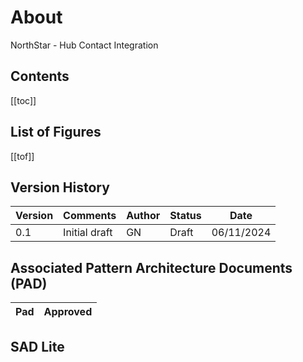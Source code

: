 # About

NorthStar - Hub Contact Integration


## Contents <a href="#contents-.toc-heading" id="contents-.toc-heading"></a>

\[\[toc]]

## List of Figures

\[\[tof]]

## Version History

| Version | Comments      | Author | Status   | Date       |
| ------- | ------------- | ------ | -------- | ---------- |
| 0.1     | Initial draft | GN     | Draft    | 06/11/2024 |


## Associated Pattern Architecture Documents (PAD)

| Pad                              | Approved                                                                                                                                                                           |
| -------------------------------- | ---------------------------------------------------------------------------------------------------------------------------------------------------------------------------------- |


## SAD Lite

<figure><img src=".gitbook/assets/sadlite.png" alt=""><figcaption></figcaption></figure>
